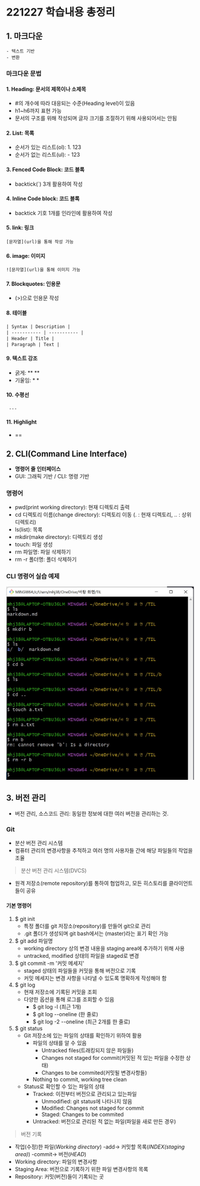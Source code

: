 # 221227 학습내용 총정리

## 1. 마크다운
    - 텍스트 기반
    - 변환
### **마크다운 문법**
#### 1. Heading: 문서의 제목이나 소제목
   - #의 개수에 따라 대응되는 수준(Heading level)이 있음
   - h1~h6까지 표현 가능
   - 문서의 구조를 위해 작성되며 글자 크기를 조절하기 위해 사용되어서는 안됨

#### 2. List: 목록
   - 순서가 있는 리스트(ol): 1. 123
   - 순서가 없는 리스트(ul): - 123

#### 3. Fenced Code Block: 코드 블록
-  backtick(`) 3개 활용하여 작성

#### 4. Inline Code block: 코드 블록
- backtick 기호 1개를 인라인에 활용하여 작성

#### 5. link: 링크
    [문자열](url)을 통해 작성 가능

#### 6. image: 이미지
    ![문자열](url)을 통해 이미지 가능

#### 7. Blockquotes: 인용문
- (>)으로 인용문 작성

#### 8. 테이블
    | Syntax | Description |
    | ----------- | ----------- |
    | Header | Title |
    | Paragraph | Text |

#### 9. 텍스트 강조
- 굵게: ** **
- 기울임: * *

#### 10. 수평선
     ---

#### 11. Highlight
- ==


## 2. CLI(Command Line Interface)
- **명령어 줄 인터페이스**
- GUI: 그래픽 기반 / CLI: 명령 기반
### **명령어**
- pwd(print working directory): 현재 디렉토리 출력
- cd 디렉토리 이름(change directory): 디렉토리 이동
(. : 현재 디렉토리, .. : 상위 디렉토리)
- ls(list): 목록
- mkdir(make directory): 디렉토리 생성
- touch: 파일 생성
- rm 파일명: 파일 삭제하기
- rm -r 폴더명: 폴더 삭제하기
### CLI 명령어 실습 예제
![1](1.jpg)


## 3. 버전 관리
- 버전 관리, 소스코드 관리: 동일한 정보에 대한 여러 버전을 관리하는 것.
### **Git**
- 분산 버전 관리 시스템
- 컴퓨터 관리의 변경사항을 추적하고 여러 명의 사용자들 간에 해당 파일들의 작업을 조율
> 분산 버전 관리 시스템(DVCS)
- 원격 저장소(remote repository)를 통하여 협업하고, 모든 히스토리를 클라이언트들이 공유

#### **기본 명령어**
1. $ git init
    - 특정 폴더를 git 저장소(repository)를 만들어 git으로 관리
    - .git 폴더가 생성되며 git bash에서는 (master)라는 표기 확인 가능
2. $ git add 파일명
    - working directory 상의 변경 내용을 staging area에 추가하기 위해 사용
    - untracked, modified 상태의 파일을 staged로 변경
3. $ git commit -m '커밋 메세지'
    - staged 상태의 파일들을 커밋을 통해 버전으로 기록
    - 커밋 메세지는 변경 사항을 나타낼 수 있도록 명확하게 작성해야 함
4. $ git log
    - 현재 저장소에 기록된 커밋을 조회
    - 다양한 옵션을 통해 로그를 조회할 수 있음
        - $ git log -l (최근 1개)
        - $ git log --oneline (한 줄로)
        - $ git log -2 --oneline (최근 2개를 한 줄로)
5. $ git status
    - Git 저장소에 있는 파일의 상태를 확인하기 위하여 활용
        - 파일의 상태를 알 수 있음
            - Untracked files(트래킹되지 않은 파일들)
            - Changes not staged for commit(커밋된 적 있는 파일을 수정한 상태)
            - Changes to be commited(커밋될 변경사항들)
        - Nothing to commit, working tree clean
    - Status로 확인할 수 있는 파일의 상태
        - Tracked: 이전부터 버전으로 관리되고 있는파일
            - Unmodified: git status에 나타나지 않음
            - Modified: Changes not staged for commit
            - Staged: Changes to be commited
        - Untracked: 버전으로 관리된 적 없는 파일(파일을 새로 만든 경우)
> 버전 기록
- 작업(수정)한 파일(*Working directory*) -add-> 커밋할 목록(*INDEX(staging area)*) -commit-> 버전(*HEAD*)
- Working directory: 파일의 변경사항
- Staging Area: 버전으로 기록하기 위한 파일 변경사항의 목록
- Repository: 커밋(버전)들이 기록되는 곳

